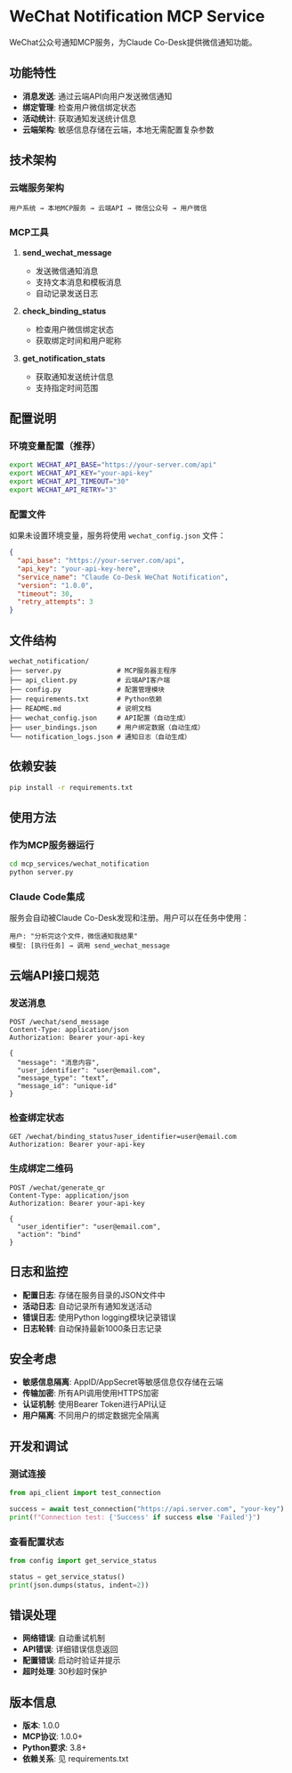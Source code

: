 # WeChat Notification MCP Service

WeChat公众号通知MCP服务，为Claude Co-Desk提供微信通知功能。

## 功能特性

- **消息发送**: 通过云端API向用户发送微信通知
- **绑定管理**: 检查用户微信绑定状态
- **活动统计**: 获取通知发送统计信息
- **云端架构**: 敏感信息存储在云端，本地无需配置复杂参数

## 技术架构

### 云端服务架构
```
用户系统 → 本地MCP服务 → 云端API → 微信公众号 → 用户微信
```

### MCP工具

1. **send_wechat_message**
   - 发送微信通知消息
   - 支持文本消息和模板消息
   - 自动记录发送日志

2. **check_binding_status**
   - 检查用户微信绑定状态
   - 获取绑定时间和用户昵称

3. **get_notification_stats**
   - 获取通知发送统计信息
   - 支持指定时间范围

## 配置说明

### 环境变量配置（推荐）
```bash
export WECHAT_API_BASE="https://your-server.com/api"
export WECHAT_API_KEY="your-api-key"
export WECHAT_API_TIMEOUT="30"
export WECHAT_API_RETRY="3"
```

### 配置文件
如果未设置环境变量，服务将使用 `wechat_config.json` 文件：

```json
{
  "api_base": "https://your-server.com/api",
  "api_key": "your-api-key-here",
  "service_name": "Claude Co-Desk WeChat Notification",
  "version": "1.0.0",
  "timeout": 30,
  "retry_attempts": 3
}
```

## 文件结构

```
wechat_notification/
├── server.py              # MCP服务器主程序
├── api_client.py          # 云端API客户端
├── config.py              # 配置管理模块
├── requirements.txt       # Python依赖
├── README.md              # 说明文档
├── wechat_config.json     # API配置（自动生成）
├── user_bindings.json     # 用户绑定数据（自动生成）
└── notification_logs.json # 通知日志（自动生成）
```

## 依赖安装

```bash
pip install -r requirements.txt
```

## 使用方法

### 作为MCP服务器运行
```bash
cd mcp_services/wechat_notification
python server.py
```

### Claude Code集成
服务会自动被Claude Co-Desk发现和注册。用户可以在任务中使用：

```
用户: "分析完这个文件，微信通知我结果"
模型: [执行任务] → 调用 send_wechat_message
```

## 云端API接口规范

### 发送消息
```http
POST /wechat/send_message
Content-Type: application/json
Authorization: Bearer your-api-key

{
  "message": "消息内容",
  "user_identifier": "user@email.com",
  "message_type": "text",
  "message_id": "unique-id"
}
```

### 检查绑定状态
```http
GET /wechat/binding_status?user_identifier=user@email.com
Authorization: Bearer your-api-key
```

### 生成绑定二维码
```http
POST /wechat/generate_qr
Content-Type: application/json
Authorization: Bearer your-api-key

{
  "user_identifier": "user@email.com",
  "action": "bind"
}
```

## 日志和监控

- **配置日志**: 存储在服务目录的JSON文件中
- **活动日志**: 自动记录所有通知发送活动
- **错误日志**: 使用Python logging模块记录错误
- **日志轮转**: 自动保持最新1000条日志记录

## 安全考虑

- **敏感信息隔离**: AppID/AppSecret等敏感信息仅存储在云端
- **传输加密**: 所有API调用使用HTTPS加密
- **认证机制**: 使用Bearer Token进行API认证
- **用户隔离**: 不同用户的绑定数据完全隔离

## 开发和调试

### 测试连接
```python
from api_client import test_connection

success = await test_connection("https://api.server.com", "your-key")
print(f"Connection test: {'Success' if success else 'Failed'}")
```

### 查看配置状态
```python
from config import get_service_status

status = get_service_status()
print(json.dumps(status, indent=2))
```

## 错误处理

- **网络错误**: 自动重试机制
- **API错误**: 详细错误信息返回
- **配置错误**: 启动时验证并提示
- **超时处理**: 30秒超时保护

## 版本信息

- **版本**: 1.0.0
- **MCP协议**: 1.0.0+
- **Python要求**: 3.8+
- **依赖关系**: 见 requirements.txt